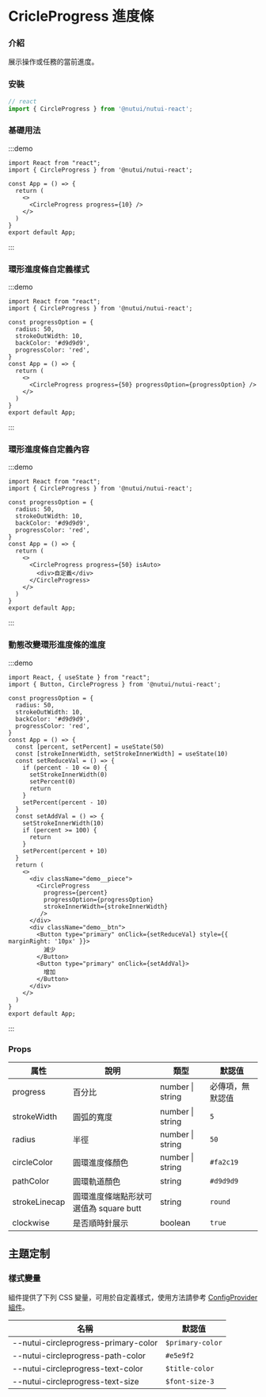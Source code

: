 # CricleProgress 進度條

### 介紹

展示操作或任務的當前進度。

### 安裝

```ts
// react
import { CircleProgress } from '@nutui/nutui-react';
```

### 基礎用法

:::demo
```tsx
import React from "react";
import { CircleProgress } from '@nutui/nutui-react';

const App = () => {
  return (
    <>
      <CircleProgress progress={10} />
    </>
  )
}
export default App;
```
:::

### 環形進度條自定義樣式

:::demo
```tsx
import React from "react";
import { CircleProgress } from '@nutui/nutui-react';

const progressOption = {
  radius: 50,
  strokeOutWidth: 10,
  backColor: '#d9d9d9',
  progressColor: 'red',
}
const App = () => {
  return (
    <>
      <CircleProgress progress={50} progressOption={progressOption} />
    </>
  )
}
export default App;
```
:::

### 環形進度條自定義內容
:::demo
```tsx
import React from "react";
import { CircleProgress } from '@nutui/nutui-react';

const progressOption = {
  radius: 50,
  strokeOutWidth: 10,
  backColor: '#d9d9d9',
  progressColor: 'red',
}
const App = () => {
  return (
    <>
      <CircleProgress progress={50} isAuto>
        <div>自定義</div>
      </CircleProgress>
    </>
  )
}
export default App;
```
:::

### 動態改變環形進度條的進度
:::demo
```tsx
import React, { useState } from "react";
import { Button, CircleProgress } from '@nutui/nutui-react';

const progressOption = {
  radius: 50,
  strokeOutWidth: 10,
  backColor: '#d9d9d9',
  progressColor: 'red',
}
const App = () => {
  const [percent, setPercent] = useState(50)
  const [strokeInnerWidth, setStrokeInnerWidth] = useState(10)
  const setReduceVal = () => {
    if (percent - 10 <= 0) {
      setStrokeInnerWidth(0)
      setPercent(0)
      return
    }
    setPercent(percent - 10)
  }
  const setAddVal = () => {
    setStrokeInnerWidth(10)
    if (percent >= 100) {
      return
    }
    setPercent(percent + 10)
  }
  return (
    <>
      <div className="demo__piece">
        <CircleProgress
          progress={percent}
          progressOption={progressOption}
          strokeInnerWidth={strokeInnerWidth}
         />
      </div>
      <div className="demo__btn">
        <Button type="primary" onClick={setReduceVal} style={{ marginRight: '10px' }}>
          減少
        </Button>
        <Button type="primary" onClick={setAddVal}>
          增加
        </Button>
      </div>
    </>
  )
}
export default App;
```
:::


### Props

| 属性 | 說明 | 類型 | 默認值
|----- | ----- | ----- | -----
| progress | 百分比 | number \| string | 必傳項，無默認值
| strokeWidth | 圓弧的寬度 | number \| string | `5`
| radius | 半徑 | number \| string | `50`
| circleColor | 圓環進度條顏色 | number \| string | `#fa2c19`
| pathColor | 圓環軌道顏色 | string | `#d9d9d9`
| strokeLinecap | 圓環進度條端點形狀可選值為 square butt | string | `round`
| clockwise| 是否順時針展示 | boolean | `true`

## 主題定制

### 樣式變量

組件提供了下列 CSS 變量，可用於自定義樣式，使用方法請參考 [ConfigProvider 組件](#/zh-CN/component/configprovider)。

| 名稱 | 默認值 |
| --- | --- |
| --nutui-circleprogress-primary-color | `$primary-color` |
| --nutui-circleprogress-path-color | `#e5e9f2` |
| --nutui-circleprogress-text-color | `$title-color` |
| --nutui-circleprogress-text-size | `$font-size-3` |
